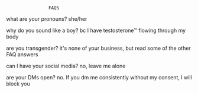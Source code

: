 
                    FAQS

what are your pronouns?
she/her

why do you sound like a boy?
bc I have testosterone™️ flowing through my body

are you transgender?
it's none of your business, but read some of the other FAQ answers

can I have your social media?
no, leave me alone

are your DMs open?
no. If you dm me consistently without my consent, I will block you
                    